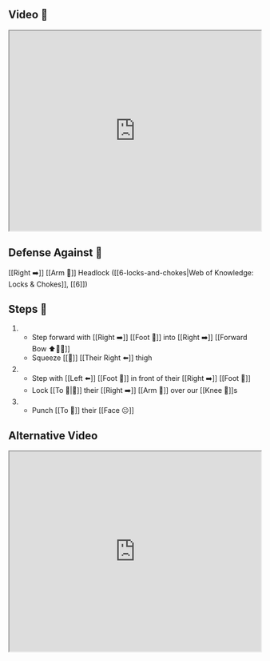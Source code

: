 ## Video 🎥

<iframe src="https://www.youtube.com/embed/ob8y0CeDGNI" width="100%" height="400"></iframe>

## Defense Against 🤺

[[Right ➡️]] [[Arm 💪]] Headlock ([[6-locks-and-chokes|Web of Knowledge: Locks & Chokes]], [[6]])

## Steps 👣

1. - Step forward with [[Right ➡️]] [[Foot 🦶]] into [[Right ➡️]] [[Forward Bow ⬆️🧍‍♂️]]
    - Squeeze [[🎯]] [[Their Right ⬅️]] thigh
2. - Step with [[Left ⬅️]] [[Foot 🦶]] in front of their [[Right ➡️]] [[Foot 🦶]]
    - Lock [[To 🎯|🎯]] their [[Right ➡️]] [[Arm 💪]] over our [[Knee 🦵]]s
3. - Punch [[To 🎯]] their [[Face 😐]]

## Alternative Video

<iframe src="https://www.youtube.com/embed/IXZ6kr4VHQw?start=64&end=86" width="100%" height="400"></iframe>
